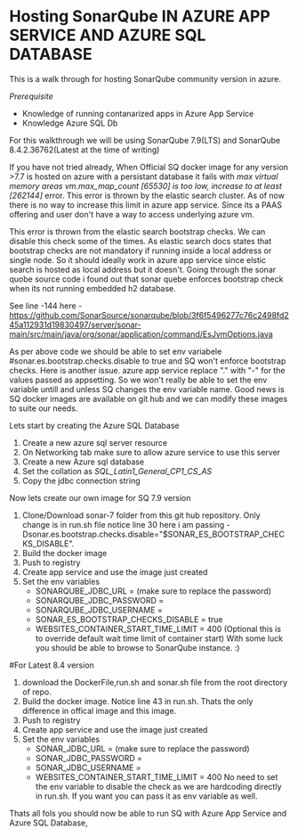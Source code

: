 # Hosting SonarQube IN AZURE APP SERVICE AND AZURE SQL DATABASE

This is a walk through for hosting SonarQube community version in azure.

*Prerequisite*
- Knowledge of running contanarized apps in Azure App Service
- Knowledge Azure SQL Db

For this walkthrough we will be using SonarQube 7.9(LTS) and SonarQube 8.4.2.36762(Latest at the time of writing)

If you have not tried already, When  Official SQ docker image for any version >7.7 is hosted on azure with a persistant database it fails with *max virtual memory areas vm.max_map_count [65530] is too low, increase to at least [262144]* error. This error is thrown by the elastic search cluster. As of now there is no way to increase this limit in azure app service. Since its a PAAS offering and user don't have a way to access underlying azure vm.

This error is thrown from the elastic search bootstrap checks. We can disable this check some of the times. As elastic search docs states that bootstrap checks are not mandatory if running inside a local address or single node. So it should ideally work in azure app service since elstic search is hosted as local address but it doesn't. Going through the sonar quobe source code i found out that sonar quebe enforces bootstrap check when its not running embedded h2 database.

See line -144 here  - https://github.com/SonarSource/sonarqube/blob/3f6f5496277c76c2498fd245a112931d19830497/server/sonar-main/src/main/java/org/sonar/application/command/EsJvmOptions.java

As per above code we should be able to set env variabele #sonar.es.bootstrap.checks.disable to true and SQ won't enforce bootstrap checks.
Here is another issue. azure app service replace "." with "-" for the values passed as appsetting.  So we won't really be able to set the env variable untill and unless SQ changes the env variable name. Good news is SQ docker images are available on git hub and we can modify these images to suite our needs.

Lets start by creating the Azure SQL Database
1. Create a new azure sql server resource
2. On Networking tab make sure to allow azure service to use this server
3. Create a new Azure sql database
4. Set the collation as *SQL_Latin1_General_CP1_CS_AS*
5. Copy the jdbc connection string

Now lets create our own image for SQ 7.9 version
 1. Clone/Download  sonar-7 folder from this git hub repository. Only change is in run.sh file notice line 30 here i am passing -Dsonar.es.bootstrap.checks.disable="$SONAR_ES_BOOTSTRAP_CHECKS_DISABLE".
 2. Build the docker image
 3. Push to registry
 4. Create app service and use the image just created
 5. Set the env variables
     - SONARQUBE_JDBC_URL = <copied jdbc url> (make sure to replace the password)
     - SONARQUBE_JDBC_PASSWORD = <sql server password>
     - SONARQUBE_JDBC_USERNAME = <sql server password>
     - SONAR_ES_BOOTSTRAP_CHECKS_DISABLE = true
     - WEBSITES_CONTAINER_START_TIME_LIMIT = 400 (Optional this is to override default wait time limit of container start)
 With some luck you should be able to browse to SonarQube instance. :) 
 
 #For Latest 8.4 version 
 1. download the DockerFile,run.sh and sonar.sh file from the root directory of repo.
 2. Build the docker image. Notice line 43 in run.sh. Thats the only difference in offical image and this image.
 3. Push to registry
 4. Create app service and use the image just created
 5. Set the env variables
     - SONAR_JDBC_URL = <copied jdbc url> (make sure to replace the password)
     - SONAR_JDBC_PASSWORD = <sql server password>
     - SONAR_JDBC_USERNAME = <sql server password>
     - WEBSITES_CONTAINER_START_TIME_LIMIT = 400
 No need to set the env variable to disable the check as we are hardcoding directly in run.sh. If you want you can pass it as env variable as well.
 
 Thats all fols you should now be able to run SQ with Azure App Service and Azure SQL Database,
